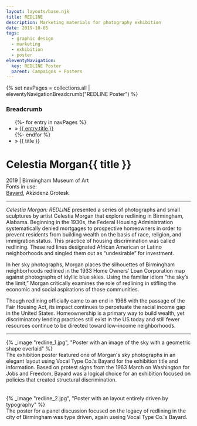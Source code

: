 ```yaml
---
layout: layouts/base.njk
title: REDLINE
description: Marketing materials for photography exhibition
date: 2019-10-05
tags:
  - graphic design
  - marketing
  - exhibition
  - poster
eleventyNavigation:
  key: REDLINE Poster
  parent: Campaigns + Posters
---
```

{% set navPages = collections.all | eleventyNavigationBreadcrumb("REDLINE Poster") %}
<div class="breadcrumb">
    <h3 class="visually-hidden">Breadcrumb</h3>
	<ul class="nav">
            {%- for entry in navPages %}
		<li class="nav-item"{% if entry.url == page.url %} class="active-breadcrumb"{% endif %}> » <a href="{{ entry.url }}">{{ entry.title }}</a></li>
  	    	{%- endfor %}
	    <li class="nav-item"><active-breadcrumb>» {{ title }}</active-breadcrumb></li>
	</ul>
</div>
<div class="container">
	<div class="row"></div>
	<div class="row">
		<div class="col">
			<h1>Celestia Morgan{{ title }}</h1>
			<figcaption>2019 | Birmingham Museum of Art</figcaption>
            <figcaption>Fonts in use:</br><a href="https://www.vocaltype.co/history-of/bayard">Bayard</a>, Akzidenz Grotesk</figcaption>
            <hr>
			<p><em>Celestia Morgan: REDLINE</em> presented a series of photographs and small sculptures by artist Celestia Morgan that explore redlining in Birmingham, Alabama. Beginning in the 1930s, the Federal Housing Administration systematically denied mortgages to prospective homeowners in order to prevent residents from building wealth on the basis of race, religion, and immigration status. This practice of housing discrimination was called redlining. These red lines designated African American or Latino neighborhoods and singled them out as “undesirable” for investment. <p>In her sky photographs, Morgan places the silhouettes of Birmingham neighborhoods redlined in the 1933 Home Owners’ Loan Corporation map against photographs of idyllic blue skies. Using the familiar idiom “the sky’s the limit,” Morgan critically examines the role of redlining in stifling the economic and social aspirations of those communities.</p>
			<p>Though redlining officially came to an end in 1968 with the passage of the Fair Housing Act, its impact continues to perpetuate the racial income gap in the United States. Homeownership is a primary way to build wealth, yet discriminatory lending practices still exist in the US today and still fewer resources continue to be directed toward low-income neighborhoods.</P>
            <hr>
		</div>
        <div class="col-1 col-1-md col-1-lg"></div>
        <div class="col">
			{% _image "redline_1.jpg", "Poster with an image of the sky with a geometric shape overlaid" %}
			<figcaption>The exhibition poster featured one of Morgan's sky photographs in an elegant layout using Vocal Type Co.'s Bayard for the exhibition title and information. Based on protest signs from the 1963 March on Washington for Jobs and Freedom, Bayard was a logical choice for an exhibition focused on policies that created structural discrimination.</figcaption>
			</br></br>
			{% _image "redline_2.jpg", "Poster with an layout entirely driven by typography" %}
			<figcaption>The poster for a panel discussion focused on the legacy of redlining in the city of Birmingham was type driven, again useing Vocal Type Co.'s Bayard.</figcaption>
		</div>
        <div class="col-1 col-1-md col-1-lg"></div>
	</div>
</div>